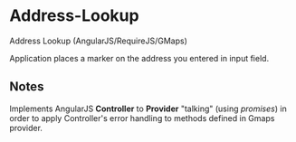 Address-Lookup
==============

Address Lookup (AngularJS/RequireJS/GMaps)

Application places a marker on the address you entered in input field.

Notes
-----

Implements AngularJS **Controller** to **Provider** "talking" (using *promises*) in order to apply Controller's error handling to methods defined in Gmaps provider.
